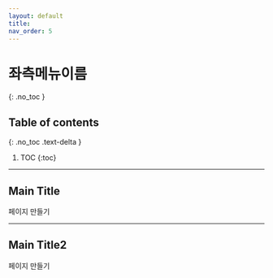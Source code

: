 ```yaml
---
layout: default
title: 
nav_order: 5
---
```


# 좌측메뉴이름
{: .no_toc }

## Table of contents
{: .no_toc .text-delta }

1. TOC
{:toc}

---

## Main Title

페이지 만들기

---

## Main Title2

페이지 만들기
